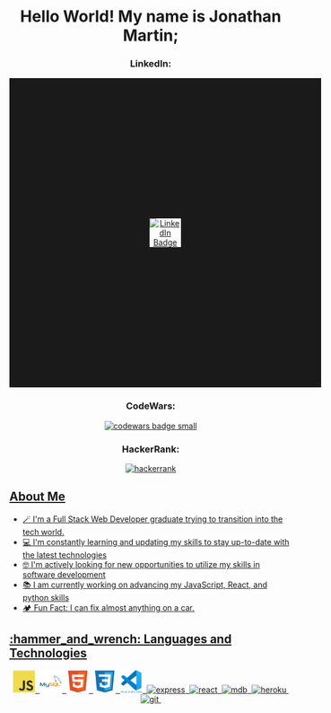 <div id="header" align="center">
  <h1>Hello World! My name is Jonathan Martin;</h1>
</div>

<div id="badges" align="center">
  <h3 class="text">LinkedIn:</h3>
  <a href="https://www.linkedin.com/in/JonnyRiver/">
  <img border=250px src="https://img.shields.io/badge/LinkedIn-blue?style=for-the-badge&logo=linkedin&logoColor=white" alt="LinkedIn Badge"/></a>
 <h3 class="text">CodeWars:</h3>
  <a target="_blank" href="https://www.codewars.com/users/JonnyRiver"><img src="https://www.codewars.com/users/JonnyRiver/badges/small" alt="codewars badge small" /></a>
  <h3 class="text">HackerRank:</h3>
    <a href="https://www.hackerrank.com/jonnyriver6"><img src="https://img.shields.io/badge/-Hackerrank-2EC866?style=for-the-badge&logo=HackerRank&logoColor=white" alt="hackerrank"/>
  
  
<div id="bio" align="left">
  <h2>About Me</h2>
  <ul>
    <li> 🪄 I'm a Full Stack Web Developer graduate trying to transition into the tech world.</li>
    <li> 💻 I'm constantly learning and updating my skills to stay up-to-date with the latest technologies</li>    
    <li> 🤓 I'm actively looking for new opportunities to utilize my skills in software development</li>
    <li> 📚 I am currently working on advancing my JavaScript, React, and python skills</li>
    <li> 🏕 Fun Fact: I can fix almost anything on a car. </li>
  </ul>
</div>
<h2 align="left">:hammer_and_wrench: Languages and Technologies</h2>
<div align="center">
  <img src="https://github.com/devicons/devicon/blob/master/icons/javascript/javascript-original.svg" title="JavaScript" alt="JavaScript" width="40" height="40"/>&nbsp;
  <img src="https://github.com/devicons/devicon/blob/master/icons/mysql/mysql-original-wordmark.svg" title="MySQL"  alt="MySQL" width="40" height="40"/>&nbsp;
  <img src="https://github.com/devicons/devicon/blob/master/icons/html5/html5-original.svg" title="HTML5" alt="HTML" width="40" height="40"/>&nbsp;
  <img src="https://github.com/devicons/devicon/blob/master/icons/css3/css3-original.svg" title="CSS3" alt="CSS" width="40" height="40"/>&nbsp;
  <img src="https://github.com/devicons/devicon/blob/master/icons/vscode/vscode-original-wordmark.svg" title="Visual Studio Code" alt="VSC" width="40" height="40"/>&nbsp;
  <img src="https://img.shields.io/badge/Express.js-404D59?style=for-the-badge" title="Express" alt="express" width="45" height="40"/>&nbsp;
  <img src="https://img.shields.io/badge/React-20232A?style=for-the-badge&logo=react&logoColor=61DAFB" title="React" alt="react" width="45" height="40"/>&nbsp;
  <img src="https://img.shields.io/badge/MongoDB-4EA94B?style=for-the-badge&logo=mongodb&logoColor=white" title="MongoDB" alt="mdb" width="45" height="40"/>&nbsp;
  <img src="https://img.shields.io/badge/Heroku-430098?style=for-the-badge&logo=heroku&logoColor=white" title="Heroku" alt="heroku" width="45" height="40"/>&nbsp;
  <img src="https://img.shields.io/badge/GIT-E44C30?style=for-the-badge&logo=git&logoColor=white" title="GIT" alt="git" width="40" height="45"/>&nbsp;
  
</div>
